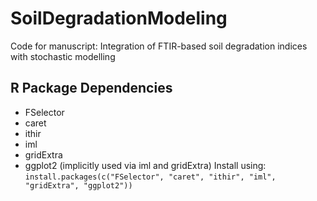 # SoilDegradationModeling
Code for manuscript: Integration of FTIR-based soil degradation indices with stochastic modelling

## R Package Dependencies
- FSelector
- caret
- ithir
- iml
- gridExtra
- ggplot2 (implicitly used via iml and gridExtra)
Install using: `install.packages(c("FSelector", "caret", "ithir", "iml", "gridExtra", "ggplot2"))`
